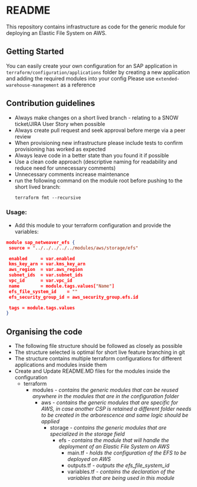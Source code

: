 # README
This repository contains infrastructure as code for the generic module for deploying an Elastic File System on AWS.
## Getting Started
  You can easily create your own configuration for an SAP application in `terraform/configuration/applications` folder by creating a new application and adding the required modules into your config
  Please use `extended-warehouse-management` as a reference
## Contribution guidelines
* Always make changes on a short lived branch - relating to a SNOW ticket/JIRA User Story when possible
* Always create pull request and seek approval before merge via a peer review
* When provisioning new infrastructure please include tests to confirm provisioning has worked as expected
* Always leave code in a better state than you found it if possible
* Use a clean code approach (descriptive naming for readability and reduce need for unnecessary comments)
* Unnecessary comments increase maintenance
* run the following command on the module root before pushing to the short lived branch:
  ```
  terraform fmt --recursive
  ```
### Usage:

 - Add this module to your terraform configuration and provide the variables:

 ```json
module sap_netweaver_efs {
  source = "../../../../../modules/aws/storage/efs"

  enabled     = var.enabled
  kms_key_arn = var.kms_key_arn
  aws_region  = var.aws_region
  subnet_ids  = var.subnet_ids
  vpc_id      = var.vpc_id
  name        = module.tags.values["Name"]
  efs_file_system_id    = ""
  efs_security_group_id = aws_security_group.efs.id

  tags = module.tags.values
}
```
## Organising the code
* The following file structure should be followed as closely as possible
* The structure selected is optimal for short live feature branching in git
* The structure contains multiple terraform configurations for different applications and modules inside them
* Create and Update README.MD files for the modules inside the configuration
  * terraform
    * modules _- contains the generic modules that can be reused anywhere in the modules that are in the configuration folder_
      * aws _- contains the generic modules that are specific for AWS, in case another CSP is retained a different folder needs to be created in the arborescence and same logic should be applied_
        * storage _- contains the generic modules that are specialized in the storage field_
            * efs _- contains the module that will handle the deployment of an Elastic File System on AWS_
                * main.tf _- holds the configuration of the EFS to be deployed on AWS_
                * outputs.tf _- outputs the efs_file_system_id_
                * variables.tf _- contains the declaration of the variables that are being used in this module_